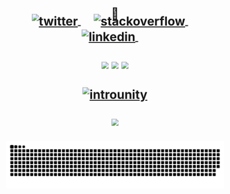<div>
<!--     <img src='/profile.png'> -->
    <div align="center"><h1> 🗽 

<p align="center" style="margin: -20px 0 30px">
   <a href="https://twitter.com/introunity" target="_blank" style='margin-right:10px'>
    <img align="center" src="https://cdn.jsdelivr.net/npm/simple-icons@3.0.1/icons/twitter.svg" alt="twitter" height="22px" width="22px" />
  </a>
  &nbsp;&nbsp;
  <a href="https://stackoverflow.com/users/introunity" target="_blank" style='margin-right:10px'>
    <img align="center" src="https://cdn.jsdelivr.net/npm/simple-icons@3.0.1/icons/stackoverflow.svg" alt="stackoverflow" height="22px" width="22px" />
  </a>
  &nbsp;&nbsp;
  <a href="https://www.linkedin.com/in/introunity/" target="_blank" style='margin-right:10px'>
    <img align="center" src="https://cdn.jsdelivr.net/npm/simple-icons@3.0.1/icons/linkedin.svg" alt="linkedin" height="22px" width="22px" />
  </a>
  &nbsp;&nbsp;
</p>

<p align="center">
  <img height="50%" width="auto" src ="https://github-readme-stats.vercel.app/api?username=introunity&show_icons=true&count_private=true&theme=dark&hide_border=true&hide=issues,contribs&bg_color=00000000&title_color=000000&text_color=000000&icon_color=000000">
  <img height="50%" width="auto" src ="https://github-readme-stats.vercel.app/api/top-langs/?username=introunity&layout=compact&hide_border=true&theme=dark&bg_color=00000000&title_color=000000&text_color=000000&langs_count=6&hide=jupyter%20notebook,tex,css,php">
  <img src ="https://github-readme-streak-stats.herokuapp.com?user=introunity&theme=dark&hide_border=true&background=00000000&stroke=000000&ring=000000&fire=000000&currStreakNum=000000&currStreakLabel=000000&dates=000000">
  <br>
  <br>
  <a href="https://www.buymeacoffee.com/introunity"> <img align="center" src="https://cdn.buymeacoffee.com/buttons/v2/default-black.png" height="50" width="210" alt="introunity" /></a>
</p>

[![](https://visitcount.itsvg.in/api?id=mudachyo&label=Profile%20Views&icon=5&pretty=false)](https://visitcount.itsvg.in)




<p align="center"><img src="https://raw.githubusercontent.com/mudachyo/mudachyo/output/github-contribution-grid-snake.svg"></p>

